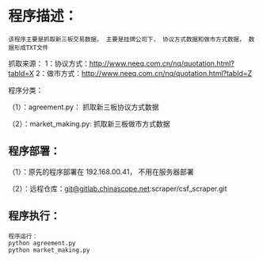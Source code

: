 程序描述：
============
    该程序主要是抓取新三板交易数据， 主要是挂牌公司下， 协议方式数据和做市方式数据， 数据形成TXT文件
    
    
抓取来源：
1：协议方式：http://www.neeq.com.cn/nq/quotation.html?tabId=X
2：做市方式：http://www.neeq.com.cn/nq/quotation.html?tabId=Z
    
程序分类：

（1）：agreement.py：   抓取新三板协议方式数据

（2）：market_making.py:    抓取新三板做市方式数据
    
    
程序部署：
---------
（1）：原先的程序部署在 192.168.00.41， 不用在服务器部署

（2）：远程仓库：git@gitlab.chinascope.net:scraper/csf_scraper.git


程序执行：
--------
    程序运行：
    python agreement.py
    python market_making.py
    
    
    

    
